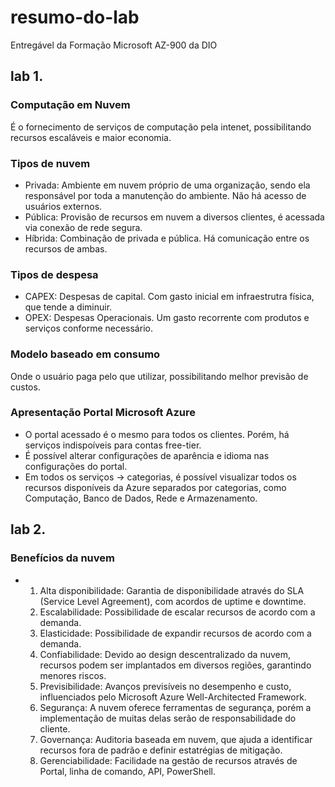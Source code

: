 # resumo-do-lab
Entregável da Formação Microsoft AZ-900 da DIO

## lab 1.
### Computação em Nuvem
É o fornecimento de serviços de computação pela intenet, possibilitando recursos escaláveis e maior economia.
### Tipos de nuvem
- Privada: Ambiente em nuvem próprio de uma organização, sendo ela responsável por toda a manutenção do ambiente. Não há acesso de usuários externos.
- Pública: Provisão de recursos em nuvem a diversos clientes, é acessada via conexão de rede segura.
- Híbrida: Combinação de privada e pública. Há comunicação entre os recursos de ambas.
### Tipos de despesa
- CAPEX: Despesas de capital. Com gasto inicial em infraestrutra física, que tende a diminuir.
- OPEX: Despesas Operacionais. Um gasto recorrente com produtos e serviços conforme necessário.
### Modelo baseado em consumo
Onde o usuário paga pelo que utilizar, possibilitando melhor previsão de custos.
### Apresentação Portal Microsoft Azure
- O portal acessado é o mesmo para todos os clientes. Porém, há serviços indispoíveis para contas free-tier.
- É possível alterar configurações de aparência e idioma nas configurações do portal.
- Em todos os serviços -> categorias, é possível visualizar todos os recursos disponíveis da Azure separados por categorias, como Computação, Banco de Dados, Rede e Armazenamento.

## lab 2.
### Benefícios da nuvem
- 1. Alta disponibilidade: Garantia de disponibilidade através do SLA (Service Level Agreement), com acordos de uptime e downtime.
  2. Escalabilidade: Possibilidade de escalar recursos de acordo com a demanda.
  3. Elasticidade: Possibilidade de expandir recursos de acordo com a demanda.
  4. Confiabilidade: Devido ao design descentralizado da nuvem, recursos podem ser implantados em diversos regiões, garantindo menores riscos.
  5. Previsibilidade: Avanços previsíveis no desempenho e custo, influenciados pelo Microsoft Azure Well-Architected Framework.
  6. Segurança: A nuvem oferece ferramentas de segurança, porém a implementação de muitas delas serão de responsabilidade do cliente.
  7. Governança: Auditoria baseada em nuvem, que ajuda a identificar recursos fora de padrão e definir estatrégias de mitigação.
  8. Gerenciabilidade: Facilidade na gestão de recursos através de Portal, linha de comando, API, PowerShell.
